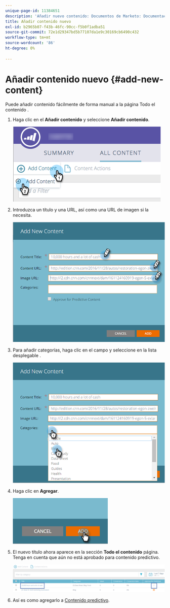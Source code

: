 ```yaml
---
unique-page-id: 11384651
description: 'Añadir nuevo contenido: Documentos de Marketo: Documentación del producto'
title: Añadir contenido nuevo
exl-id: b2965b07-f43b-46fc-90cc-f5b0f1adba51
source-git-commit: 72e1d29347bd5b77107da1e9c30169cb6490c432
workflow-type: tm+mt
source-wordcount: '86'
ht-degree: 0%

---
```


# Añadir contenido nuevo {#add-new-content}

Puede añadir contenido fácilmente de forma manual a la página Todo el contenido .

1. Haga clic en el **Añadir contenido** y seleccione **Añadir contenido**.

   ![](assets/image2017-10-3-8-3a54-3a9.png)

1. Introduzca un título y una URL, así como una URL de imagen si la necesita.

   ![](assets/add-new-content-updated-pencils.png)

1. Para añadir categorías, haga clic en el campo y seleccione en la lista desplegable .

   ![](assets/add-new-content-categories-updated-hands.png)

1. Haga clic en **Agregar**.

   ![](assets/all-content-add-hand.png)

1. El nuevo título ahora aparece en la sección **Todo el contenido** página. Tenga en cuenta que aún no está aprobado para contenido predictivo.

   ![](assets/image2017-10-3-8-3a55-3a21.png)

1. Así es como agregarlo a [Contenido predictivo](/help/marketo/product-docs/predictive-content/working-with-all-content/approve-a-title-for-predictive-content.md).

